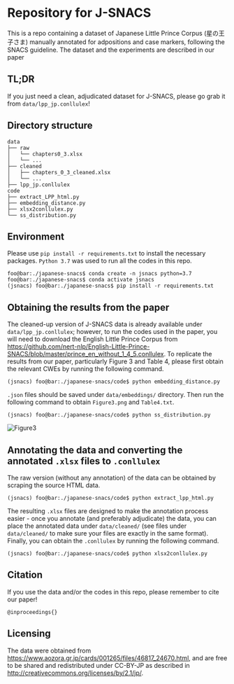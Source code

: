 # Repository for J-SNACS

This is a repo containing a dataset of Japanese Little Prince Corpus (星の王子さま) manually annotated for adpositions and case markers, following the SNACS guideline. The dataset and the experiments are described in our paper
## TL;DR

If you just need a clean, adjudicated dataset for J-SNACS, please go grab it from `data/lpp_jp.conllulex`!

## Directory structure
    data
    ├── raw
    │   └── chapters0_3.xlsx
    │   └── ...    
    ├── cleaned
    │   ├── chapters_0_3_cleaned.xlsx
    │   └── ...
    ├── lpp_jp.conllulex
    code
    ├── extract_LPP_html.py
    ├── embedding_distance.py
    ├── xlsx2conllulex.py
    └── ss_distribution.py

## Environment
Please use `pip install -r requirements.txt` to install the necessary packages. `Python 3.7` was used to run all the codes in this repo.
```console
foo@bar:./japanese-snacs$ conda create -n jsnacs python=3.7
foo@bar:./japanese-snacs$ conda activate jsnacs
(jsnacs) foo@bar:./japanese-snacs$ pip install -r requirements.txt
```

## Obtaining the results from the paper
The cleaned-up version of J-SNACS data is already available under `data/lpp_jp.conllulex`; however, to run the codes used in the paper, you will need to download the English Little Prince Corpus from https://github.com/nert-nlp/English-Little-Prince-SNACS/blob/master/prince_en_without_1_4_5.conllulex.
To replicate the results from our paper, particularly Figure 3 and Table 4, please first obtain the relevant CWEs by running the following command.
```console
(jsnacs) foo@bar:./japanese-snacs/code$ python embedding_distance.py
```
`.json` files should be saved under `data/embeddings/` directory. Then run the following command to obtain `Figure3.png` and `Table4.txt`.
```console
(jsnacs) foo@bar:./japanese-snacs/code$ python ss_distribution.py
```
![Figure3](https://github.com/t-aoyam/japanese-snacs/assets/57016337/d7db5ac2-c626-43cf-841e-0ef5a3b9450b)

## Annotating the data and converting the annotated `.xlsx` files to `.conllulex`
The raw version (without any annotation) of the data can be obtained by scraping the source HTML data.
```console
(jsnacs) foo@bar:./japanese-snacs/code$ python extract_lpp_html.py
```
The resulting `.xlsx` files are designed to make the annotation process easier - once you annotate (and preferably adjudicate) the data, you can place the annotated data under `data/cleaned/` (see files under `data/cleaned/` to make sure your files are exactly in the same format).
Finally, you can obtain the `.conllulex` by running the following command.
```console
(jsnacs) foo@bar:./japanese-snacs/code$ python xlsx2conllulex.py
```

## Citation
If you use the data and/or the codes in this repo, please remember to cite our paper!
```
@inproceedings{}
```

## Licensing
The data were obtained from https://www.aozora.gr.jp/cards/001265/files/46817_24670.html, and are free to be shared and redistributed under CC-BY-JP as described in http://creativecommons.org/licenses/by/2.1/jp/.
